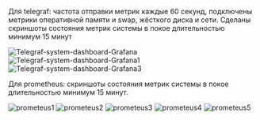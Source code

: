 Для telegraf: частота отправки метрик каждые 60 секунд, подключены метрики оперативной памяти и swap, жёсткого диска и сети.
Сделаны скриншоты состояния метрик системы в покое длительностью минимум 15 минут


![Telegraf-system-dashboard-Grafana](https://github.com/user-attachments/assets/55b5a441-c933-4aac-8af4-5571d46dd58a)
![Telegraf-system-dashboard-Grafana1](https://github.com/user-attachments/assets/8099ea15-d4c8-4aae-a06f-b80a862f3caf)
![Telegraf-system-dashboard-Grafana3](https://github.com/user-attachments/assets/fa91358d-1e54-466b-844e-b1521436ec54)




Для prometheus:  скриншоты состояния метрик системы в покое длительностью минимум 15 минут.


![prometeus1](https://github.com/user-attachments/assets/1d337fc3-8853-4248-84ca-b08c2ccd4585)
![prometeus2](https://github.com/user-attachments/assets/1b9635dd-0801-491d-bbe6-5cfe8eeb7dfc)
![prometeus3](https://github.com/user-attachments/assets/9b72f088-6672-4fc9-816e-d75166c2b721)
![prometeus4](https://github.com/user-attachments/assets/6e6f4bee-d77f-496e-9515-22da2d569e4e)
![prometeus5](https://github.com/user-attachments/assets/ded6bf8c-9398-4a6e-bad9-799840d5040a)

